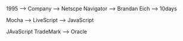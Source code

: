 1995 --> Company --> Netscpe Navigator --> Brandan Eich --> 10days

Mocha --> LiveScript --> JavaScript

JAvaScript TradeMark --> Oracle